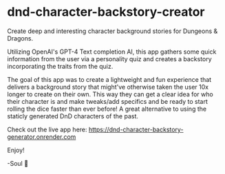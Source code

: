 # dnd-character-backstory-creator
Create deep and interesting character background stories for Dungeons &amp; Dragons.

Utilizing OpenAI's GPT-4 Text completion AI, this app gathers some quick information from the user via a personality quiz and creates a backstory incorporating the traits from the quiz.

The goal of this app was to create a lightweight and fun experience that delivers a background story that might've otherwise taken the user 10x longer to create on their own. This way they can get a clear idea for who their character is and make tweaks/add specifics and be ready to start rolling the dice faster than ever before! A great alternative to using the staticly generated DnD characters of the past.

Check out the live app here: https://dnd-character-backstory-generator.onrender.com

Enjoy!

-Soul 🐉
